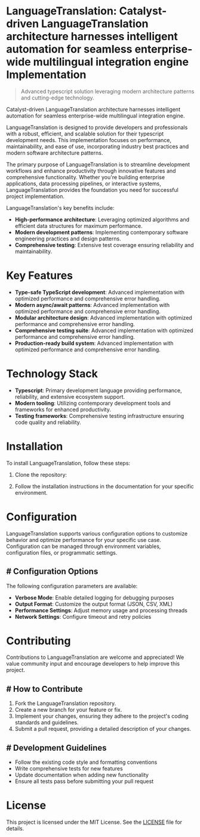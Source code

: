 <!-- fallback_LanguageTranslation_20250824122151_14694 -->

# LanguageTranslation: Catalyst-driven LanguageTranslation architecture harnesses intelligent automation for seamless enterprise-wide multilingual integration engine Implementation
> Advanced typescript solution leveraging modern architecture patterns and cutting-edge technology.

Catalyst-driven LanguageTranslation architecture harnesses intelligent automation for seamless enterprise-wide multilingual integration engine.

LanguageTranslation is designed to provide developers and professionals with a robust, efficient, and scalable solution for their typescript development needs. This implementation focuses on performance, maintainability, and ease of use, incorporating industry best practices and modern software architecture patterns.

The primary purpose of LanguageTranslation is to streamline development workflows and enhance productivity through innovative features and comprehensive functionality. Whether you're building enterprise applications, data processing pipelines, or interactive systems, LanguageTranslation provides the foundation you need for successful project implementation.

LanguageTranslation's key benefits include:

* **High-performance architecture**: Leveraging optimized algorithms and efficient data structures for maximum performance.
* **Modern development patterns**: Implementing contemporary software engineering practices and design patterns.
* **Comprehensive testing**: Extensive test coverage ensuring reliability and maintainability.

# Key Features

* **Type-safe TypeScript development**: Advanced implementation with optimized performance and comprehensive error handling.
* **Modern async/await patterns**: Advanced implementation with optimized performance and comprehensive error handling.
* **Modular architecture design**: Advanced implementation with optimized performance and comprehensive error handling.
* **Comprehensive testing suite**: Advanced implementation with optimized performance and comprehensive error handling.
* **Production-ready build system**: Advanced implementation with optimized performance and comprehensive error handling.

# Technology Stack

* **Typescript**: Primary development language providing performance, reliability, and extensive ecosystem support.
* **Modern tooling**: Utilizing contemporary development tools and frameworks for enhanced productivity.
* **Testing frameworks**: Comprehensive testing infrastructure ensuring code quality and reliability.

# Installation

To install LanguageTranslation, follow these steps:

1. Clone the repository:


2. Follow the installation instructions in the documentation for your specific environment.

# Configuration

LanguageTranslation supports various configuration options to customize behavior and optimize performance for your specific use case. Configuration can be managed through environment variables, configuration files, or programmatic settings.

## # Configuration Options

The following configuration parameters are available:

* **Verbose Mode**: Enable detailed logging for debugging purposes
* **Output Format**: Customize the output format (JSON, CSV, XML)
* **Performance Settings**: Adjust memory usage and processing threads
* **Network Settings**: Configure timeout and retry policies

# Contributing

Contributions to LanguageTranslation are welcome and appreciated! We value community input and encourage developers to help improve this project.

## # How to Contribute

1. Fork the LanguageTranslation repository.
2. Create a new branch for your feature or fix.
3. Implement your changes, ensuring they adhere to the project's coding standards and guidelines.
4. Submit a pull request, providing a detailed description of your changes.

## # Development Guidelines

* Follow the existing code style and formatting conventions
* Write comprehensive tests for new features
* Update documentation when adding new functionality
* Ensure all tests pass before submitting your pull request

# License

This project is licensed under the MIT License. See the [LICENSE](https://github.com/Jennifercruz23/LanguageTranslation/blob/main/LICENSE) file for details.
